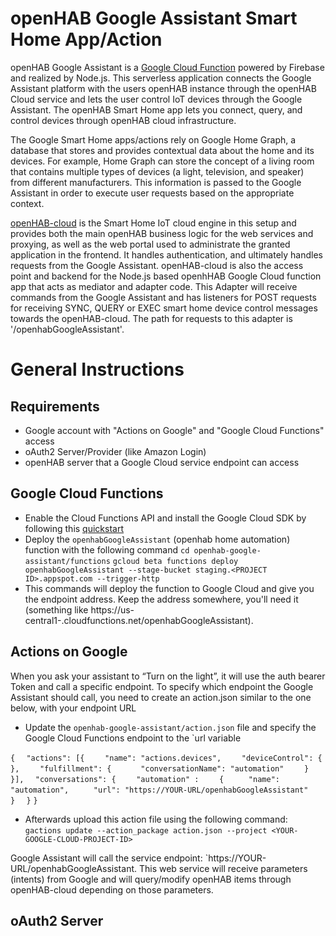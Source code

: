 # openHAB Google Assistant Smart Home App/Action

openHAB Google Assistant is a [Google Cloud Function](https://cloud.google.com/functions) powered by Firebase and realized by Node.js. This serverless application connects the Google Assistant platform with the users openHAB instance through the openHAB Cloud service and lets the user control IoT devices through the Google Assistant. The openHAB Smart Home app lets you connect, query, and control devices through openHAB cloud infrastructure.

The Google Smart Home apps/actions rely on Google Home Graph, a database that stores and provides contextual data about the home and its devices. For example, Home Graph can store the concept of a living room that contains multiple types of devices (a light, television, and speaker) from different manufacturers. This information is passed to the Google Assistant in order to execute user requests based on the appropriate context.

[openHAB-cloud](https://github.com/openhab/openhab-cloud) is the Smart Home IoT cloud engine in this setup and provides both the main openHAB business logic for the web services and proxying, as well as the web portal used to administrate the granted application in the frontend. It handles authentication, and ultimately handles requests from the Google Assistant. openHAB-cloud is also the access point and backend for the Node.js based openhHAB Google Cloud function app that acts as mediator and adapter code. This Adapter will receive commands from the Google Assistant and has listeners for POST requests for receiving SYNC, QUERY or EXEC smart home device control messages towards the openHAB-cloud. The path for requests to this adapter is '/openhabGoogleAssistant'.


# General Instructions

## Requirements

* Google account with "Actions on Google" and "Google Cloud Functions" access
* oAuth2 Server/Provider (like Amazon Login)
* openHAB server that a Google Cloud service endpoint can access


## Google Cloud Functions
* Enable the Cloud Functions API and install the Google Cloud SDK by following this [quickstart](https://cloud.google.com/functions/docs/quickstart) 
* Deploy the `openhabGoogleAssistant` (openhab home automation) function with the following command
`cd openhab-google-assistant/functions`
`gcloud beta functions deploy openhabGoogleAssistant --stage-bucket staging.<PROJECT ID>.appspot.com --trigger-http`
* This commands will deploy the function to Google Cloud and give you the endpoint address. Keep the address somewhere, you'll need it (something like https://us-central1-<PROJECT ID>.cloudfunctions.net/openhabGoogleAssistant).


## Actions on Google

When you ask your assistant to “Turn on the light”, it will use the auth bearer Token and call a specific endpoint. To specify which endpoint the Google Assistant should call, you need to create an action.json similar to the one below, with your endpoint URL
* Update the `openhab-google-assistant/action.json` file and specify the Google Cloud Functions endpoint to the `url variable

`{`
`  "actions": [{`
`    "name": "actions.devices",`
`    "deviceControl": {`
`    },`
`    "fulfillment": {`
`      "conversationName": "automation"`
`    }`
`  }],`
`  "conversations": {`
`    "automation" :`
`    {`
`     "name": "automation",`
`     "url": "https://YOUR-URL/openhabGoogleAssistant"`
`    }`
`  }`
`}`

* Afterwards upload this action file using the following command:
`gactions update --action_package action.json --project <YOUR-GOOGLE-CLOUD-PROJECT-ID>`

Google Assistant will call the service endpoint: `https://YOUR-URL/openhabGoogleAssistant.
This web service will receive parameters (intents) from Google and will query/modify openHAB items through openHAB-cloud depending on those parameters.

## oAuth2 Server

